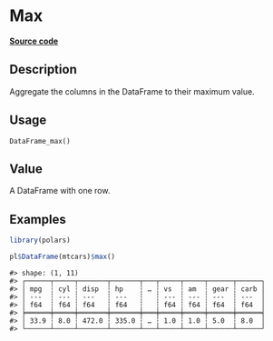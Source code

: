

# Max

[**Source code**](https://github.com/pola-rs/r-polars/tree/f1aede4d7d7f090c98651365a4120a8232503a4d/R/dataframe__frame.R#L1121)

## Description

Aggregate the columns in the DataFrame to their maximum value.

## Usage

<pre><code class='language-R'>DataFrame_max()
</code></pre>

## Value

A DataFrame with one row.

## Examples

``` r
library(polars)

pl$DataFrame(mtcars)$max()
```

    #> shape: (1, 11)
    #> ┌──────┬─────┬───────┬───────┬───┬─────┬─────┬──────┬──────┐
    #> │ mpg  ┆ cyl ┆ disp  ┆ hp    ┆ … ┆ vs  ┆ am  ┆ gear ┆ carb │
    #> │ ---  ┆ --- ┆ ---   ┆ ---   ┆   ┆ --- ┆ --- ┆ ---  ┆ ---  │
    #> │ f64  ┆ f64 ┆ f64   ┆ f64   ┆   ┆ f64 ┆ f64 ┆ f64  ┆ f64  │
    #> ╞══════╪═════╪═══════╪═══════╪═══╪═════╪═════╪══════╪══════╡
    #> │ 33.9 ┆ 8.0 ┆ 472.0 ┆ 335.0 ┆ … ┆ 1.0 ┆ 1.0 ┆ 5.0  ┆ 8.0  │
    #> └──────┴─────┴───────┴───────┴───┴─────┴─────┴──────┴──────┘
